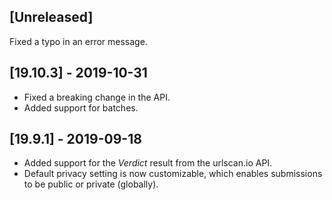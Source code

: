 ## [Unreleased]
Fixed a typo in an error message.

## [19.10.3] - 2019-10-31
  - Fixed a breaking change in the API.
  - Added support for batches.

## [19.9.1] - 2019-09-18
  - Added support for the _Verdict_ result from the urlscan.io API.
  - Default privacy setting is now customizable, which enables submissions to be public or private (globally).
